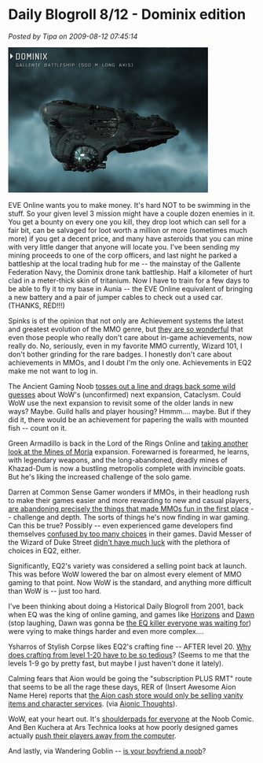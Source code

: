 # Daily Blogroll 8/12 - Dominix edition

*Posted by Tipa on 2009-08-12 07:45:14*

![It looks better on the inside.](../uploads/2009/08/ExeFile-2009-08-11-22-18-43-82.jpg "It looks better on the inside.")

EVE Online wants you to make money. It's hard NOT to be swimming in the stuff. So your given level 3 mission might have a couple dozen enemies in it. You get a bounty on every one you kill, they drop loot which can sell for a fair bit, can be salvaged for loot worth a million or more (sometimes much more) if you get a decent price, and many have asteroids that you can mine with very little danger that anyone will locate you. I've been sending my mining proceeds to one of the corp officers, and last night he parked a battleship at the local trading hub for me -- the mainstay of the Gallente Federation Navy, the Dominix drone tank battleship. Half a kilometer of hurt clad in a meter-thick skin of tritanium. Now I have to train for a few days to be able to fly it to my base in Aunia -- the EVE Online equivalent of bringing a new battery and a pair of jumper cables to check out a used car. (THANKS, RED!!!)

Spinks is of the opinion that not only are Achievement systems the latest and greatest evolution of the MMO genre, but [they are so wonderful](http://spinksville.wordpress.com/2009/08/12/achievements-for-non-achievers/) that even those people who really don't care about in-game achievements, now really do. No, seriously, even in my favorite MMO currently, Wizard 101, I don't bother grinding for the rare badges. I honestly don't care about achievements in MMOs, and I doubt I'm the only one. Achievements in EQ2 make me not want to log in.

The Ancient Gaming Noob [tosses out a line and drags back some wild guesses](http://tagn.wordpress.com/2009/08/11/the-approaching-cataclysm/) about WoW's (unconfirmed) next expansion, Cataclysm. Could WoW use the next expansion to revisit some of the older lands in new ways? Maybe. Guild halls and player housing? Hmmm.... maybe. But if they did it, there would be an achievement for papering the walls with mounted fish -- count on it.

Green Armadillo is back in the Lord of the Rings Online and [taking another look at the Mines of Moria](http://playervsdeveloper.blogspot.com/2009/08/more-early-re-impressions-of-moria.html) expansion. Forewarned is forearmed, he learns, with legendary weapons, and the long-abandoned, deadly mines of Khazad-Dum is now a bustling metropolis complete with invincible goats. But he's liking the increased challenge of the solo game.

Darren at Common Sense Gamer wonders if MMOs, in their headlong rush to make their games easier and more rewarding to new and casual players, [are abandoning precisely the things that made MMOs fun in the first place](http://commonsensegamer.com/?p=1435) -- challenge and depth. The sorts of things he's now finding in war gaming. Can this be true? Possibly -- even experienced game developers find themselves [confused by too many choices](http://www.wolfsheadonline.com/?p=2570) in their games. David Messer of the Wizard of Duke Street [didn't have much luck](http://dukestreet.org/archives/004713.html) with the plethora of choices in EQ2, either. 

Significantly, EQ2's variety was considered a selling point back at launch. This was before WoW lowered the bar on almost every element of MMO gaming to that point. Now WoW is the standard, and anything more difficult than WoW is -- just too hard.

I've been thinking about doing a Historical Daily Blogroll from 2001, back when EQ was the king of online gaming, and games like [Horizons](http://www.istaria.com/) and [Dawn](http://www.glitchless.com/dawn.html) (stop laughing, Dawn was gonna be [the EQ killer everyone was waiting for](http://www.sharkyforums.com/archive/index.php/t-105220.html)) were vying to make things harder and even more complex....

Ysharros of Stylish Corpse likes EQ2's crafting fine -- AFTER level 20. [Why does crafting from level 1-20 have to be so tedious](http://stylishcorpse.wordpress.com/2009/08/12/only-hurt-20-levels/)? (Seems to me that the levels 1-9 go by pretty fast, but maybe I just haven't done it lately).

Calming fears that Aion would be going the "subscription PLUS RMT" route that seems to be all the rage these days, RER of (Insert Awesome Aion Name Here) reports that [the Aion cash store would only be selling vanity items and character services](http://insert-awesome-aion-name.blogspot.com/2009/08/micro-transactions.html). (via [Aionic Thoughts](http://aionicthoughts.wordpress.com/2009/08/11/new-information-from-ayase-calms-my-worries/)).

WoW, eat your heart out. It's [shoulderpads for everyone](http://www.thenoobcomic.com/index.php?pos=357) at the Noob Comic. And Ben Kuchera at Ars Technica looks at how poorly designed games actually [push their players away from the computer](http://arstechnica.com/gaming/news/2009/08/why-we-quit-the-moments-that-push-us-away-from-gaming.ars).

And lastly, via Wandering Goblin -- [is your boyfriend a noob](http://www.wanderinggoblin.com/2009/08/11/n00b-boyfriend-disappoints/)?

